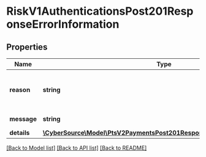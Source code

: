 # RiskV1AuthenticationsPost201ResponseErrorInformation

## Properties
Name | Type | Description | Notes
------------ | ------------- | ------------- | -------------
**reason** | **string** | The reason of the status. Possible values are: - &#x60;INVALID_MERCHANT_CONFIGURATION&#x60; - &#x60;PENDING_AUTHENTICATION&#x60; - &#x60;AUTHENTICATION_FAILED&#x60; | [optional] 
**message** | **string** | The detail message related to the status and reason listed above. | [optional] 
**details** | [**\CyberSource\Model\PtsV2PaymentsPost201ResponseErrorInformationDetails[]**](PtsV2PaymentsPost201ResponseErrorInformationDetails.md) |  | [optional] 

[[Back to Model list]](../README.md#documentation-for-models) [[Back to API list]](../README.md#documentation-for-api-endpoints) [[Back to README]](../README.md)


